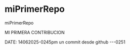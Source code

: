 # miPrimerRepo
miPrimerRepo

MI PRIMERA CONTRIBUCION

DATE: 14062025-0245pm
un commit desde github ---0251
